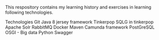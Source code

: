 
This respository contains my learning history and exercises in learning following technologies.

Technologies 
	Git
	Java 8
	jersey framework
	Tinkerpop
	SQLG in tinkerpop
	Apache Solr
	RabbitMQ
	Docker
	Maven
	Camunda framework
	PostGreSQL
	OSGI - Big data
	Python
	Swagger
